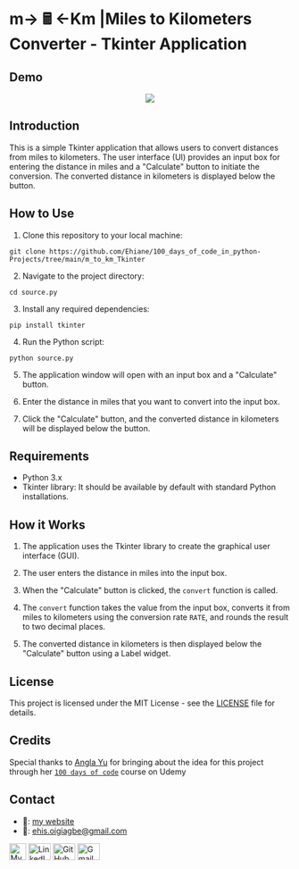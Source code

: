 #  m-> 🖩 <-Km  |Miles to Kilometers Converter - Tkinter Application

## Demo
<div align = "center">
  <img src= "https://github.com/Ehiane/100_days_of_code_in_python-Projects/assets/79903725/bea6097d-b4bc-421a-9b7f-ce7da2686b26">
</div>

## Introduction

This is a simple Tkinter application that allows users to convert distances from miles to kilometers. The user interface (UI) provides an input box for entering the distance in miles and a "Calculate" button to initiate the conversion. The converted distance in kilometers is displayed below the button.

## How to Use

1. Clone this repository to your local machine:
```
git clone https://github.com/Ehiane/100_days_of_code_in_python-Projects/tree/main/m_to_km_Tkinter
```

2. Navigate to the project directory:
```
cd source.py
```

3. Install any required dependencies:
```
pip install tkinter
```

4. Run the Python script:
```
python source.py
```


5. The application window will open with an input box and a "Calculate" button.

6. Enter the distance in miles that you want to convert into the input box.

7. Click the "Calculate" button, and the converted distance in kilometers will be displayed below the button.

## Requirements

- Python 3.x
- Tkinter library: It should be available by default with standard Python installations.

## How it Works

1. The application uses the Tkinter library to create the graphical user interface (GUI).

2. The user enters the distance in miles into the input box.

3. When the "Calculate" button is clicked, the `convert` function is called.

4. The `convert` function takes the value from the input box, converts it from miles to kilometers using the conversion rate `RATE`, and rounds the result to two decimal places.

5. The converted distance in kilometers is then displayed below the "Calculate" button using a Label widget.

## License

This project is licensed under the MIT License - see the [LICENSE](LICENSE) file for details.

## Credits

Special thanks to [Angla Yu](https://twitter.com/yu_angela) for bringing about the idea for this project through her [`100 days of code`](https://www.udemy.com/course/100-days-of-code/) course on Udemy


## Contact
*  🔗: [my website](http://www.ehiane.info/) 
*  📧: ehis.oigiagbe@gmail.com
<p align="left">
    <a href="http://www.ehiane.info/" target="_blank"><img align="center" src="https://github.com/Ehiane/100_days_of_code_in_python-Projects/assets/79903725/55af3614-5f7d-4774-be46-e26a1d98f97d" alt="My Website" height="30" width="30" /></a>
    <a href="https://www.linkedin.com/in/ehiane-oigiagbe/" target="_blank"><img align="center" src="https://raw.githubusercontent.com/rahuldkjain/github-profile-readme-generator/master/src/images/icons/Social/linked-in-alt.svg" alt="LinkedIn" height="30" width="40" /></a>
    <a href="https://github.com/Ehiane" target="_blank"><img align="center" src="https://raw.githubusercontent.com/rahuldkjain/github-profile-readme-generator/master/src/images/icons/Social/github.svg" alt="GitHub" height="30" width="40" /></a>
    <a href="mailto:ehis.oigiagbe@gmail.com" target="_blank"><img align="center" src="https://github.com/Ehiane/100_days_of_code_in_python-Projects/assets/79903725/5018798f-b468-4411-897a-085da028be38" alt="Gmail" height="30" width="40" /></a>
</p>






